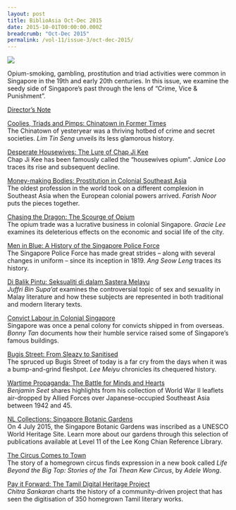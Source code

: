 ```yaml
---
layout: post
title: BiblioAsia Oct-Dec 2015
date: 2015-10-01T00:00:00.000Z
breadcrumb: "Oct-Dec 2015"
permalink: /vol-11/issue-3/oct-dec-2015/
---
```


<img src="/images/Vol-11-issue-3/Vol11_Iss3.jpg">

Opium-smoking, gambling, prostitution and triad activities were common in Singapore in the 19th and early 20th centuries. In this issue, we examine the seedy side of Singapore’s past through the lens of “Crime, Vice & Punishment”.

[Director’s Note](/vol-11/issue-3/oct-dec-2015/director-note)

[Coolies, Triads and Pimps: Chinatown in Former Times](/vol-11/issue-3/oct-dec-2015/coolies)<br>The Chinatown of yesteryear was a thriving hotbed of crime and secret societies. *Lim Tin Seng* unveils its less glamorous history.

[Desperate Housewives: The Lure of Chap Ji Kee](/vol-11/issue-3/oct-dec-2015/housewives)<br>Chap Ji Kee has been famously called the “housewives opium”. *Janice Loo* traces its rise and subsequent decline.

[Money-making Bodies: Prostitution in Colonial Southeast Asia](/vol-11/issue-3/oct-dec-2015/bodies)<br>The oldest profession in the world took on a different complexion in Southeast Asia when the European colonial powers arrived. *Farish Noor* puts the pieces together.

[Chasing the Dragon: The Scourge of Opium](/vol-11/issue-3/oct-dec-2015/dragon)<br>The opium trade was a lucrative business in colonial Singapore. *Gracie Lee* examines its deleterious effects on the economic and social life of the city.

[Men in Blue: A History of the Singapore Police Force](/vol-11/issue-3/oct-dec-2015/blue)<br>The Singapore Police Force has made great strides – along with several changes in uniform – since its inception in 1819. *Ang Seow Leng* traces its history. 

[Di Balik Pintu: Seksualiti di dalam Sastera Melayu](/vol-11/issue-3/oct-dec-2015/pintu)<br>*Juffri Bin Supa’at* examines the controversial topic of sex and sexuality in Malay literature and how these subjects are represented in both traditional and modern literary texts. 

[Convict Labour in Colonial Singapore](/vol-11/issue-3/oct-dec-2015/convict)<br>Singapore was once a penal colony for convicts shipped in from overseas. *Bonny Tan* documents how their humble service raised some of Singapore’s famous buildings.

[Bugis Street: From Sleazy to Sanitised](/vol-11/issue-3/oct-dec-2015/bugis)<br>The spruced up Bugis Street of today is a far cry from the days when it was a bump-and-grind fleshpot. *Lee Meiyu* chronicles its chequered history.

[Wartime Propaganda: The Battle for Minds and Hearts](/vol-11/issue-3/oct-dec-2015/wartime)<br>*Benjamin Seet* shares highlights from his collection of World War II leaflets air-dropped by Allied Forces over Japanese-occupied Southeast Asia between 1942 and 45.

[NL Collections: Singapore Botanic Gardens](/vol-11/issue-3/oct-dec-2015/sbg)<br>On 4 July 2015, the Singapore Botanic Gardens was inscribed as a UNESCO World Heritage Site. Learn more about our gardens through this selection of publications available at Level 11 of the Lee Kong Chian Reference Library.

[The Circus Comes to Town](/vol-11/issue-3/oct-dec-2015/circus)<br>The story of a homegrown circus finds expression in a new book called *Life Beyond the Big Top: Stories of the Tai Thean Kew Circus*, by *Adele Wong*.

[Pay it Forward: The Tamil Digital Heritage Project](/vol-11/issue-3/oct-dec-2015/payitforward)<br>
*Chitra Sankaran* charts the history of a community-driven project that has seen the digitisation of 350 homegrown Tamil literary works.

